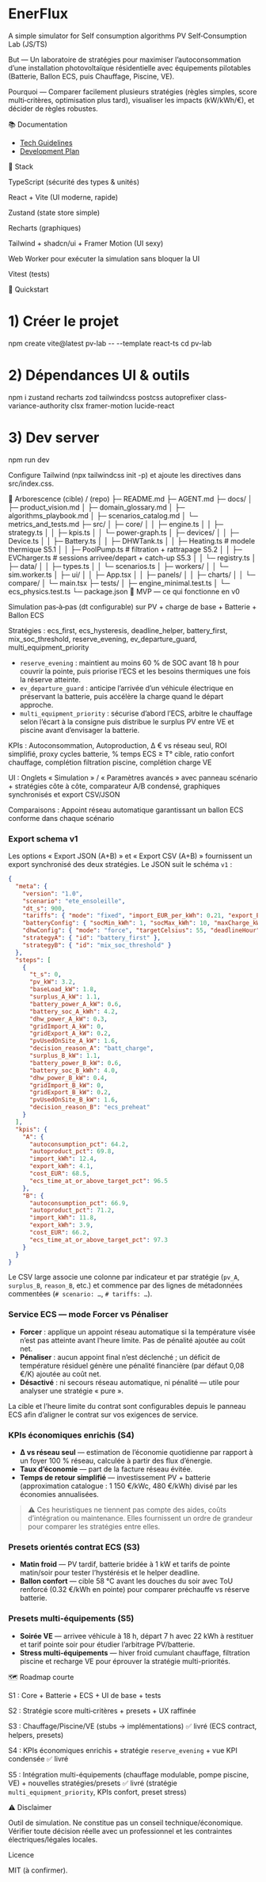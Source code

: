 # EnerFlux
A simple simulator for Self consumption algorithms
PV Self‑Consumption Lab (JS/TS)

But — Un laboratoire de stratégies pour maximiser l’autoconsommation d’une installation photovoltaïque résidentielle avec équipements pilotables (Batterie, Ballon ECS, puis Chauffage, Piscine, VE).

Pourquoi — Comparer facilement plusieurs stratégies (règles simples, score multi‑critères, optimisation plus tard), visualiser les impacts (kW/kWh/€), et décider de règles robustes.

📚 Documentation

- [Tech Guidelines](Docs/tech_guidelines.md)
- [Development Plan](Docs/development_plan.md)

🧱 Stack

TypeScript (sécurité des types & unités)

React + Vite (UI moderne, rapide)

Zustand (state store simple)

Recharts (graphiques)

Tailwind + shadcn/ui + Framer Motion (UI sexy)

Web Worker pour exécuter la simulation sans bloquer la UI

Vitest (tests)

🚀 Quickstart
# 1) Créer le projet
npm create vite@latest pv-lab -- --template react-ts
cd pv-lab


# 2) Dépendances UI & outils
npm i zustand recharts zod tailwindcss postcss autoprefixer class-variance-authority clsx framer-motion lucide-react


# 3) Dev server
npm run dev

Configure Tailwind (npx tailwindcss init -p) et ajoute les directives dans src/index.css.

📁 Arborescence (cible)
/ (repo)
├─ README.md
├─ AGENT.md
├─ docs/
│  ├─ product_vision.md
│  ├─ domain_glossary.md
│  ├─ algorithms_playbook.md
│  ├─ scenarios_catalog.md
│  └─ metrics_and_tests.md
├─ src/
│  ├─ core/
│  │  ├─ engine.ts
│  │  ├─ strategy.ts
│  │  ├─ kpis.ts
│  │  └─ power-graph.ts
│  ├─ devices/
│  │  ├─ Device.ts
│  │  ├─ Battery.ts
│  │  ├─ DHWTank.ts
│  │  ├─ Heating.ts   # modele thermique S5.1
│  │  ├─ PoolPump.ts  # filtration + rattrapage S5.2
│  │  ├─ EVCharger.ts # sessions arrivee/depart + catch-up S5.3
│  │  └─ registry.ts
│  ├─ data/
│  │  ├─ types.ts
│  │  └─ scenarios.ts
│  ├─ workers/
│  │  └─ sim.worker.ts
│  ├─ ui/
│  │  ├─ App.tsx
│  │  ├─ panels/
│  │  ├─ charts/
│  │  └─ compare/
│  └─ main.tsx
├─ tests/
│  ├─ engine_minimal.test.ts
│  └─ ecs_physics.test.ts
└─ package.json
🧪 MVP — ce qui fonctionne en v0

Simulation pas‑à‑pas (dt configurable) sur PV + charge de base + Batterie + Ballon ECS

Stratégies : ecs_first, ecs_hysteresis, deadline_helper, battery_first, mix_soc_threshold, reserve_evening, ev_departure_guard, multi_equipment_priority

- `reserve_evening` : maintient au moins 60 % de SOC avant 18 h pour couvrir la pointe, puis priorise l’ECS et les besoins thermiques une fois la réserve atteinte.
- `ev_departure_guard` : anticipe l’arrivée d’un véhicule électrique en préservant la batterie, puis accélère la charge quand le départ approche.
- `multi_equipment_priority` : sécurise d’abord l’ECS, arbitre le chauffage selon l’écart à la consigne puis distribue le surplus PV entre VE et piscine avant d’envisager la batterie.

KPIs : Autoconsommation, Autoproduction, Δ € vs réseau seul, ROI simplifié, proxy cycles batterie, % temps ECS ≥ T° cible, ratio confort chauffage, complétion filtration piscine, complétion charge VE

UI : Onglets « Simulation » / « Paramètres avancés » avec panneau scénario + stratégies côte à côte, comparateur A/B condensé,
graphiques synchronisés et export CSV/JSON

Comparaisons : Appoint réseau automatique garantissant un ballon ECS conforme dans chaque scénario

### Export schema v1

Les options « Export JSON (A+B) » et « Export CSV (A+B) » fournissent un export synchronisé des deux stratégies. Le JSON suit le
schéma `v1` :

```json
{
  "meta": {
    "version": "1.0",
    "scenario": "ete_ensoleille",
    "dt_s": 900,
    "tariffs": { "mode": "fixed", "import_EUR_per_kWh": 0.21, "export_EUR_per_kWh": 0.08 },
    "batteryConfig": { "socMin_kWh": 1, "socMax_kWh": 10, "maxCharge_kW": 4, "maxDischarge_kW": 4, "efficiency": 0.9 },
    "dhwConfig": { "mode": "force", "targetCelsius": 55, "deadlineHour": 21, "hysteresis_K": 1.5 },
    "strategyA": { "id": "battery_first" },
    "strategyB": { "id": "mix_soc_threshold" }
  },
  "steps": [
    {
      "t_s": 0,
      "pv_kW": 3.2,
      "baseLoad_kW": 1.8,
      "surplus_A_kW": 1.1,
      "battery_power_A_kW": 0.6,
      "battery_soc_A_kWh": 4.2,
      "dhw_power_A_kW": 0.3,
      "gridImport_A_kW": 0,
      "gridExport_A_kW": 0.2,
      "pvUsedOnSite_A_kW": 1.6,
      "decision_reason_A": "batt_charge",
      "surplus_B_kW": 1.1,
      "battery_power_B_kW": 0.6,
      "battery_soc_B_kWh": 4.0,
      "dhw_power_B_kW": 0.4,
      "gridImport_B_kW": 0,
      "gridExport_B_kW": 0.2,
      "pvUsedOnSite_B_kW": 1.6,
      "decision_reason_B": "ecs_preheat"
    }
  ],
  "kpis": {
    "A": {
      "autoconsumption_pct": 64.2,
      "autoproduct_pct": 69.8,
      "import_kWh": 12.4,
      "export_kWh": 4.1,
      "cost_EUR": 68.5,
      "ecs_time_at_or_above_target_pct": 96.5
    },
    "B": {
      "autoconsumption_pct": 66.9,
      "autoproduct_pct": 71.2,
      "import_kWh": 11.8,
      "export_kWh": 3.9,
      "cost_EUR": 66.2,
      "ecs_time_at_or_above_target_pct": 97.3
    }
  }
}
```

Le CSV large associe une colonne par indicateur et par stratégie (`pv_A`, `surplus_B`, `reason_B`, etc.) et commence par des
lignes de métadonnées commentées (`# scenario: …`, `# tariffs: …`).

### Service ECS — mode Forcer vs Pénaliser

* **Forcer** : applique un appoint réseau automatique si la température visée n’est pas atteinte avant l’heure limite. Pas de
  pénalité ajoutée au coût net.
* **Pénaliser** : aucun appoint final n’est déclenché ; un déficit de température résiduel génère une pénalité financière
  (par défaut 0,08 €/K) ajoutée au coût net.
* **Désactivé** : ni secours réseau automatique, ni pénalité — utile pour analyser une stratégie « pure ».

La cible et l’heure limite du contrat sont configurables depuis le panneau ECS afin d’aligner le contrat sur vos exigences de
service.

### KPIs économiques enrichis (S4)

- **Δ vs réseau seul** — estimation de l’économie quotidienne par rapport à un foyer 100 % réseau, calculée à partir des flux d’énergie.
- **Taux d’économie** — part de la facture réseau évitée.
- **Temps de retour simplifié** — investissement PV + batterie (approximation catalogue : 1 150 €/kWc, 480 €/kWh) divisé par les économies annualisées.

> ⚠️ Ces heuristiques ne tiennent pas compte des aides, coûts d’intégration ou maintenance. Elles fournissent un ordre de grandeur pour comparer les stratégies entre elles.

### Presets orientés contrat ECS (S3)

- **Matin froid** — PV tardif, batterie bridée à 1 kW et tarifs de pointe matin/soir pour tester l’hystérésis et le helper
  deadline.
- **Ballon confort** — cible 58 °C avant les douches du soir avec ToU renforcé (0.32 €/kWh en pointe) pour comparer préchauffe vs
  réserve batterie.

### Presets multi-équipements (S5)

- **Soirée VE** — arrivee véhicule à 18 h, départ 7 h avec 22 kWh à restituer et tarif pointe soir pour étudier l’arbitrage PV/batterie.
- **Stress multi-équipements** — hiver froid cumulant chauffage, filtration piscine et recharge VE pour éprouver la stratégie multi-priorités.

🗺️ Roadmap courte

S1 : Core + Batterie + ECS + UI de base + tests

S2 : Stratégie score multi‑critères + presets + UX raffinée

S3 : Chauffage/Piscine/VE (stubs → implémentations) ✅ livré (ECS contract, helpers, presets)

S4 : KPIs économiques enrichis + stratégie `reserve_evening` + vue KPI condensée ✅ livré

S5 : Intégration multi-équipements (chauffage modulable, pompe piscine, VE) + nouvelles stratégies/presets ✅ livré (stratégie `multi_equipment_priority`, KPIs confort, preset stress)

⚠️ Disclaimer

Outil de simulation. Ne constitue pas un conseil technique/économique. Vérifier toute décision réelle avec un professionnel et les contraintes électriques/légales locales.

Licence

MIT (à confirmer).

